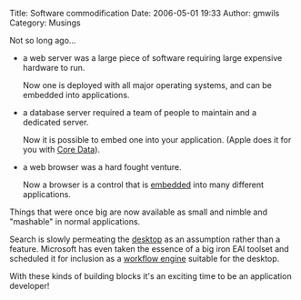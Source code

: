 Title: Software commodification
Date: 2006-05-01 19:33
Author: gmwils
Category: Musings

Not so long ago...

-   a web server was a large piece of software requiring large expensive
    hardware to run.

    Now one is deployed with all major operating systems, and can be
    embedded into applications.

-   a database server required a team of people to maintain and a
    dedicated server.

    Now it is possible to embed one into your application. (Apple does
    it for you with [Core Data][]).

-   a web browser was a hard fought venture.

    Now a browser is a control that is [embedded][] into many different
    applications.

Things that were once big are now available as small and nimble and
"mashable" in normal applications.

Search is slowly permeating the [desktop][] as an assumption rather than
a feature. Microsoft has even taken the essence of a big iron EAI
toolset and scheduled it for inclusion as a [workflow engine][] suitable
for the desktop.

With these kinds of building blocks it's an exciting time to be an
application developer!

  [Core Data]: http://developer.apple.com/macosx/coredata.html
  [embedded]: http://webkit.opendarwin.org/blog/?p=58
  [desktop]: http://developer.apple.com/macosx/spotlight.html
  [workflow engine]: http://msdn.microsoft.com/winfx/technologies/workflow/default.aspx
